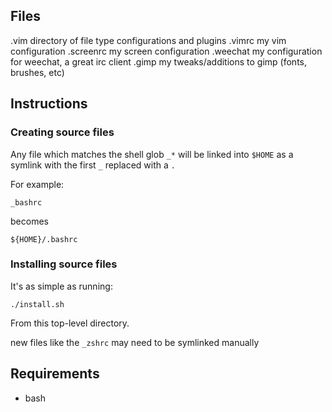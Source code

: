 ## Files
.vim
    directory of file type configurations and plugins
.vimrc
    my vim configuration
.screenrc
    my screen configuration
.weechat
    my configuration for weechat, a great irc client
.gimp
    my tweaks/additions to gimp (fonts, brushes, etc)

## Instructions
### Creating source files
Any file which matches the shell glob `_*` will be linked into `$HOME` as a symlink with the first `_`  replaced with a `.`

For example:

    _bashrc

becomes

    ${HOME}/.bashrc

### Installing source files
It's as simple as running:

    ./install.sh

From this top-level directory.

new files like the `_zshrc` may need to be symlinked manually

## Requirements
* bash
